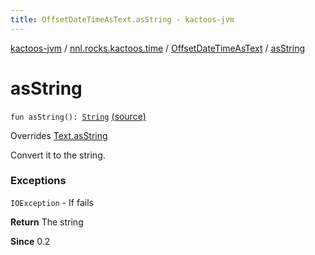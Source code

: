 ```yaml
---
title: OffsetDateTimeAsText.asString - kactoos-jvm
---
```


[kactoos-jvm](../../index.html) / [nnl.rocks.kactoos.time](../index.html) / [OffsetDateTimeAsText](index.html) / [asString](./as-string.html)

# asString

`fun asString(): `[`String`](https://kotlinlang.org/api/latest/jvm/stdlib/kotlin/-string/index.html) [(source)](https://github.com/neonailol/kactoos/blob/master/kactoos-jvm/src/main/kotlin/nnl/rocks/kactoos/time/OffsetDateTimeAsText.kt#L43)

Overrides [Text.asString](../../nnl.rocks.kactoos/-text/as-string.html)

Convert it to the string.

### Exceptions

`IOException` - If fails

**Return**
The string

**Since**
0.2


